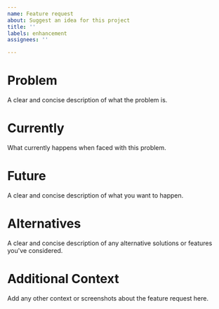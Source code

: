 ```yaml
---
name: Feature request
about: Suggest an idea for this project
title: ''
labels: enhancement
assignees: ''

---
```


# Problem
A clear and concise description of what the problem is. 

# Currently
What currently happens when faced with this problem.

# Future
A clear and concise description of what you want to happen.

# Alternatives
A clear and concise description of any alternative solutions or features you've considered.

# Additional Context
Add any other context or screenshots about the feature request here.

